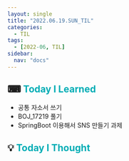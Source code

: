 ```yaml
---
layout: single
title: "2022.06.19.SUN_TIL"
categories:
  - TIL
tags:
  - [2022-06, TIL]
sidebar:
  nav: "docs"
---
```


## ⌨ <a style="color:#00adb5">Today I Learned</a>

- 공통 자소서 쓰기
- BOJ_17219 풀기
- SpringBoot 이용해서 SNS 만들기 과제

## 💡 <a style="color:#00adb5">Today I Thought</a>
